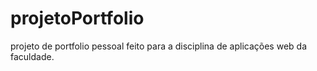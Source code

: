 # projetoPortfolio
 projeto de portfolio pessoal feito para a disciplina de aplicações web da faculdade.
